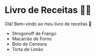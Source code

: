 # Livro de Receitas :man_cook:

Olá! Bem-vindo ao meu livro de receitas :wave:

* Strogonoff de Frango 
* Macarrão de Forno
* Bolo de Cenoura
* Torta de Limão
